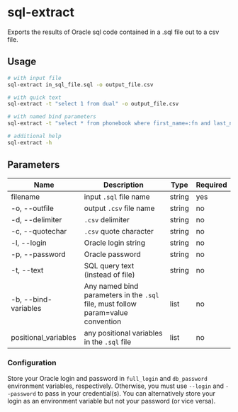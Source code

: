 # sql-extract
Exports the results of Oracle sql code contained in a .sql file out to a csv file. 

## Usage
```bash
# with input file
sql-extract in_sql_file.sql -o output_file.csv

# with quick text
sql-extract -t "select 1 from dual" -o output_file.csv

# with named bind parameters
sql-extract -t "select * from phonebook where first_name=:fn and last_name=:ln" -b fn=Dennis ln=Nedry -o output_file.csv

# additional help
sql-extract -h
```

## Parameters
| Name            | Description                         | Type   | Required |
|-----------------|-------------------------------------|--------|----------|
| filename        | input ```.sql``` file name                | string | yes      |
| -o, --outfile   | output ```.csv``` file name               | string | no       |
| -d, --delimiter | ```.csv``` delimiter                       | string | no       |
| -c, --quotechar | ```.csv``` quote character                 | string | no       |
| -l, --login | Oracle login string                 | string | no       |
| -p, --password | Oracle password                 | string | no       |
| -t, --text | SQL query text (instead of file) | string | no |
| -b, --bind-variables | Any named bind parameters in the ```.sql``` file, must follow param=value convention | list | no |
| positional_variables       | any positional variables in the ```.sql``` file | list   | no       |


### Configuration
Store your Oracle login and password in ```full_login``` and ```db_password``` environment variables, respectively. Otherwise,
you must use ```--login``` and ```--password``` to pass in your credential(s). You can alternatively store your login as 
an environment variable but not your password (or vice versa).
